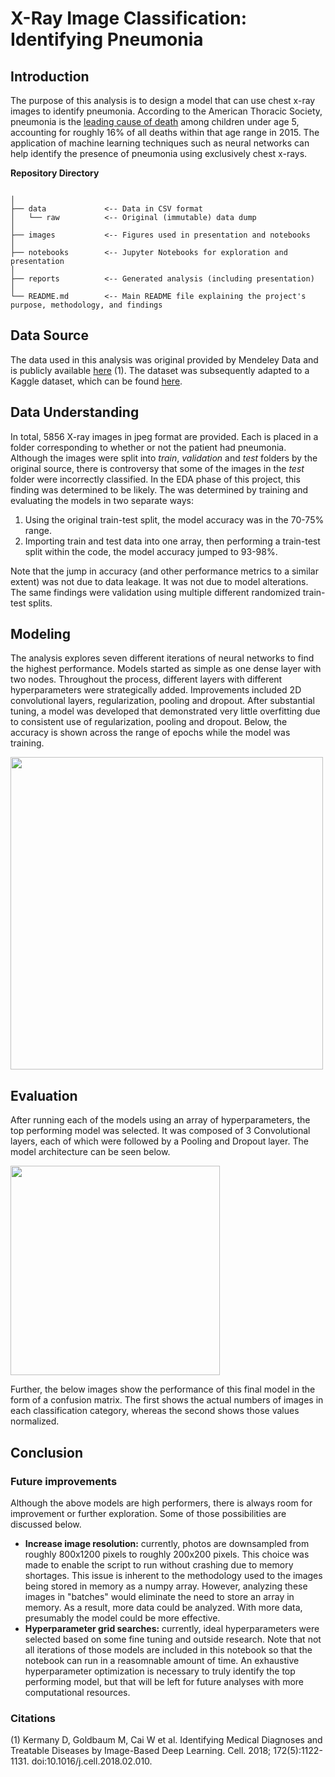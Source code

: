 # X-Ray Image Classification: Identifying Pneumonia 

## Introduction
The purpose of this analysis is to design a model that can use chest x-ray images to identify pneumonia. According to the American Thoracic Society, pneumonia is the [leading cause of death](https://www.thoracic.org/patients/patient-resources/resources/top-pneumonia-facts.pdf) among children under age 5, accounting for roughly 16% of all deaths within that age range in 2015. The application of machine learning techniques such as neural networks can help identify the presence of pneumonia using exclusively chest x-rays. 


**Repository Directory**

```

│                        
├── data             <-- Data in CSV format
│   └── raw          <-- Original (immutable) data dump
│
├── images           <-- Figures used in presentation and notebooks
│
├── notebooks        <-- Jupyter Notebooks for exploration and presentation
│
├── reports          <-- Generated analysis (including presentation)
│
└── README.md        <-- Main README file explaining the project's purpose, methodology, and findings

```




## Data Source
The data used in this analysis was original provided by Mendeley Data and is publicly available [here](https://data.mendeley.com/datasets/rscbjbr9sj/3) (1). The dataset was subsequently adapted to a Kaggle dataset, which can be found [here](https://www.kaggle.com/paultimothymooney/chest-xray-pneumonia).



## Data Understanding

In total, 5856 X-ray images in jpeg format are provided. Each is placed in a folder corresponding to whether or not the patient had pneumonia. Although the images were split into *train*, *validation* and *test* folders by the original source, there is controversy that some of the images in the *test* folder were incorrectly classified. In the EDA phase of this project, this finding was determined to be likely. The was determined by training and evaluating the models in two separate ways:
1. Using the original train-test split, the model accuracy was in the 70-75% range. 
2. Importing train and test data into one array, then performing a train-test split within the code, the model accuracy jumped to 93-98%. 

Note that the jump in accuracy (and other performance metrics to a similar extent) was not due to data leakage. It was not due to model alterations. The same findings were validation using multiple different randomized train-test splits. 


## Modeling
 The analysis explores seven different iterations of neural networks to find the highest performance. Models started as simple as one dense layer with two nodes. Throughout the process, different layers with different hyperparameters were strategically added. Improvements included 2D convolutional layers, regularization, pooling and dropout. After substantial tuning, a model was developed that demonstrated very little overfitting due to consistent use of regularization, pooling and dropout. Below, the accuracy is shown across the range of epochs while the model was training. 
 
 <img src="https://github.com/sethschober/X-Ray-Image-Classification/blob/main/images/performance_over_epochs_accuracy.png" width="500">


## Evaluation
After running each of the models using an array of hyperparameters, the top performing model was selected. It was composed of 3 Convolutional layers, each of which were followed by a Pooling and Dropout layer. The model architecture can be seen below. 

<img src="https://github.com/sethschober/X-Ray-Image-Classification/blob/main/images/neural_network_diagram.png" width="335">

Further, the below images show the performance of this final model in the form of a confusion matrix. The first shows the actual numbers of images in each classification category, whereas the second shows those values normalized.


## Conclusion



### Future improvements
Although the above models are high performers, there is always room for improvement or further exploration. Some of those possibilities are discussed below.

- **Increase image resolution:** currently, photos are downsampled from roughly 800x1200 pixels to roughly 200x200 pixels. This choice was made to enable the script to run without crashing due to memory shortages. This issue is inherent to the methodology used to the images being stored in memory as a numpy array. However, analyzing these images in "batches" would eliminate the need to store an array in memory. As a result, more data could be analyzed. With more data, presumably the model could be more effective. 
- **Hyperparameter grid searches:** currently, ideal hyperparameters were selected based on some fine tuning and outside research. Note that not all iterations of those models are included in this notebook so that the notebook can run in a reasomnable amount of time. An exhaustive hyperparameter optimization is necessary to truly identify the top performing model, but that will be left for future analyses with more computational resources. 

### Citations
(1) Kermany D, Goldbaum M, Cai W et al. Identifying Medical Diagnoses and Treatable Diseases by Image-Based Deep Learning. Cell. 2018; 172(5):1122-1131. doi:10.1016/j.cell.2018.02.010.
